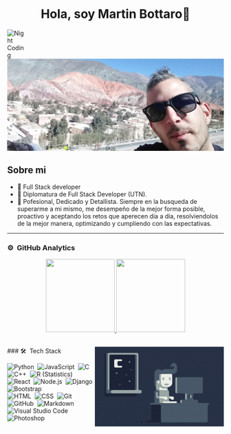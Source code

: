 <div align="center">
<h1 align="center">Hola, soy Martin Bottaro👋</h1>
</div>

<img alt="Night Coding" src="./assets/Hand%20Wave.gif" width='40' align="left"/>
<img src="foto.png">

## Sobre mi

- 📲 Full Stack developer
- 📗 Diplomatura de Full Stack Developer (UTN).
- 🧑 Pofesional, Dedicado y Detallista. Siempre en la busqueda de superarme a mi mismo, me desempeño de la mejor forma posible, proactivo y aceptando los retos que aperecen dia a dia, resolviendolos de la mejor manera, optimizando y cumpliendo con las expectativas.

<hr>

### ⚙️ &nbsp;GitHub Analytics

<p align="center">
  <a href="https://github.com/martu344">
  <img height="170em" width="160em" src="https://github-readme-stats-eight-theta.vercel.app/api?username=martu344&show_icons=true&theme=algolia&include_all_commits=true&count_private=true"/>
  <img height="170em" width="160em" src="https://github-readme-stats-eight-theta.vercel.app/api/top-langs/?username=martu344&layout=compact&langs_count=8&theme=algolia"/>
</a>
</p>

<br>
<img alt="Night Coding" src="https://raw.githubusercontent.com/AVS1508/AVS1508/master/assets/Night-Coding.gif" align="right"/>
### 🛠 &nbsp;Tech Stack

![Python](https://img.shields.io/badge/-Python-05122A?style=flat&logo=python)&nbsp;
![JavaScript](https://img.shields.io/badge/-JavaScript-05122A?style=flat&logo=javascript)&nbsp;
![C](https://img.shields.io/badge/-C-05122A?style=flat&logo=C&logoColor=A8B9CC)&nbsp;
![C++](https://img.shields.io/badge/-C++-05122A?style=flat&logo=C%2B%2B&logoColor=00599C)&nbsp;
![R (Statistics)](https://img.shields.io/badge/-R-05122A?style=flat&logo=R&logoColor=276DC3)\
![React](https://img.shields.io/badge/-React-05122A?style=flat&logo=react)&nbsp;
![Node.js](https://img.shields.io/badge/-Node.js-05122A?style=flat&logo=node.js)&nbsp;
![Django](https://img.shields.io/badge/-Django-05122A?style=flat&logo=django&logoColor=092E20)&nbsp;
![Bootstrap](https://img.shields.io/badge/-Bootstrap-05122A?style=flat&logo=bootstrap&logoColor=563D7C)\
![HTML](https://img.shields.io/badge/-HTML-05122A?style=flat&logo=HTML5)&nbsp;
![CSS](https://img.shields.io/badge/-CSS-05122A?style=flat&logo=CSS3&logoColor=1572B6)&nbsp;
![Git](https://img.shields.io/badge/-Git-05122A?style=flat&logo=git)&nbsp;
![GitHub](https://img.shields.io/badge/-GitHub-05122A?style=flat&logo=github)&nbsp;
![Markdown](https://img.shields.io/badge/-Markdown-05122A?style=flat&logo=markdown)\
![Visual Studio Code](https://img.shields.io/badge/-Visual%20Studio%20Code-05122A?style=flat&logo=visual-studio-code&logoColor=007ACC)&nbsp;
![Photoshop](https://img.shields.io/badge/-Photoshop-05122A?style=flat&logo=adobe-photoshop)&nbsp;
